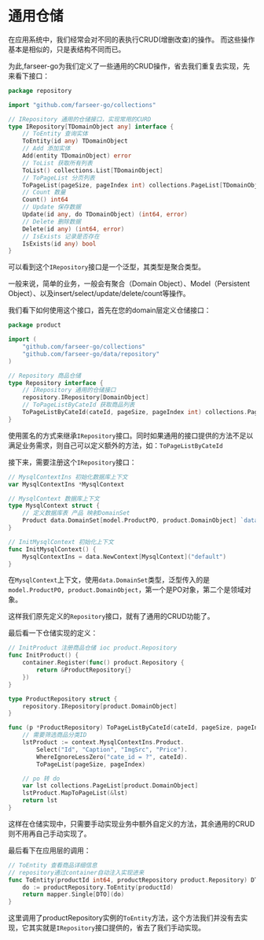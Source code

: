 # 通用仓储

在应用系统中，我们经常会对不同的表执行CRUD(增删改查)的操作。
而这些操作基本是相似的，只是表结构不同而已。

为此,farseer-go为我们定义了一些通用的CRUD操作，省去我们重复去实现，先来看下接口：

```go
package repository

import "github.com/farseer-go/collections"

// IRepository 通用的仓储接口，实现常用的CURD
type IRepository[TDomainObject any] interface {
	// ToEntity 查询实体
	ToEntity(id any) TDomainObject
	// Add 添加实体
	Add(entity TDomainObject) error
	// ToList 获取所有列表
	ToList() collections.List[TDomainObject]
	// ToPageList 分页列表
	ToPageList(pageSize, pageIndex int) collections.PageList[TDomainObject]
	// Count 数量
	Count() int64
	// Update 保存数据
	Update(id any, do TDomainObject) (int64, error)
	// Delete 删除数据
	Delete(id any) (int64, error)
	// IsExists 记录是否存在
	IsExists(id any) bool
}
```

可以看到这个`IRepository`接口是一个泛型，其类型是聚合类型。

一般来说，简单的业务，一般会有聚合（Domain Object）、Model（Persistent Object）、以及insert/select/update/delete/count等操作。

我们看下如何使用这个接口，首先在您的domain层定义仓储接口：
```go
package product

import (
	"github.com/farseer-go/collections"
	"github.com/farseer-go/data/repository"
)

// Repository 商品仓储
type Repository interface {
	// IRepository 通用的仓储接口
	repository.IRepository[DomainObject]
	// ToPageListByCateId 获取商品列表
	ToPageListByCateId(cateId, pageSize, pageIndex int) collections.PageList[DomainObject]
}
```

使用匿名的方式来继承`IRepository`接口。同时如果通用的接口提供的方法不足以满足业务需求，则自己可以定义额外的方法，如：`ToPageListByCateId`

接下来，需要注册这个`IRepository`接口：
```go
// MysqlContextIns 初始化数据库上下文
var MysqlContextIns *MysqlContext

// MysqlContext 数据库上下文
type MysqlContext struct {
	// 定义数据库表 产品 映射DomainSet
	Product data.DomainSet[model.ProductPO, product.DomainObject] `data:"name=farseer_go_product"`
}

// InitMysqlContext 初始化上下文
func InitMysqlContext() {
	MysqlContextIns = data.NewContext[MysqlContext]("default")
}
```

在`MysqlContext`上下文，使用`data.DomainSet`类型，泛型传入的是`model.ProductPO, product.DomainObject`，第一个是PO对象，第二个是领域对象。

这样我们原先定义的`Repository`接口，就有了通用的CRUD功能了。

最后看一下仓储实现的定义：
```go
// InitProduct 注册商品仓储 ioc product.Repository
func InitProduct() {
	container.Register(func() product.Repository {
		return &ProductRepository{}
	})
}

type ProductRepository struct {
	repository.IRepository[product.DomainObject]
}

func (p *ProductRepository) ToPageListByCateId(cateId, pageSize, pageIndex int) collections.PageList[product.DomainObject] {
	// 需要筛选商品分类ID
	lstProduct := context.MysqlContextIns.Product.
		Select("Id", "Caption", "ImgSrc", "Price").
		WhereIgnoreLessZero("cate_id = ?", cateId).
		ToPageList(pageSize, pageIndex)

	// po 转 do
	var lst collections.PageList[product.DomainObject]
	lstProduct.MapToPageList(&lst)
	return lst
}
```

这样在仓储实现中，只需要手动实现业务中额外自定义的方法，其余通用的CRUD则不用再自己手动实现了。

最后看下在应用层的调用：
```go
// ToEntity 查看商品详细信息
// repository通过container自动注入实现进来
func ToEntity(productId int64, productRepository product.Repository) DTO {
	do := productRepository.ToEntity(productId)
    return mapper.Single[DTO](do)
}
```
这里调用了productRepository实例的`ToEntity`方法，这个方法我们并没有去实现，它其实就是`IRepository`接口提供的，省去了我们手动实现。